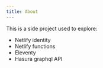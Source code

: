 ```yaml
---
title: About
---
```


This is a side project used to explore:
- Netlify identity 
- Netlify functions 
- Eleventy
- Hasura graphql API